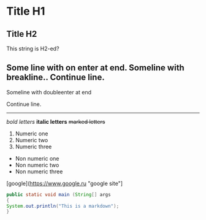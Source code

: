 # Title H1

## Title H2

This string is H2-ed?

Some line with on enter at end.
Someline with breakline..
Continue line.
---
Someline with doubleenter at end

Continue line.

---

*bold letters*
**italic letters**
~~marked letters~~

1. Numeric one
2. Numeric two
3. Numeric three

- Non numeric one
- Non numeric two
- Non numeric three

[google](https://www.google.ru "google site"]

```java
public static void main (String[] args
{
System.out.println("This is a markdown");
}
```

